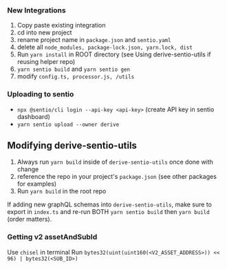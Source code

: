 ### New Integrations
1. Copy paste existing integration
2. cd into new project
3. rename project name in `package.json` and `sentio.yaml`
4. delete all `node_modules, package-lock.json, yarn.lock, dist`
5. Run `yarn install` in ROOT directory (see Using derive-sentio-utils if reusing helper repo)
6. `yarn sentio build` and `yarn sentio gen`
7. modify `config.ts, processor.js, /utils`


### Uploading to sentio
- `npx @sentio/cli login --api-key <api-key>` (create API key in sentio dashboard)
- `yarn sentio upload --owner derive`

## Modifying derive-sentio-utils

1. Always run `yarn build` inside of `derive-sentio-utils` once done with change
2. reference the repo in your project's `package.json` (see other packages for examples)
3. Run `yarn build` in the root repo


If adding new graphQL schemas into `derive-sentio-utils`, make sure to export in `index.ts` and re-run BOTH `yarn sentio build` then `yarn build` (order matters).

### Getting v2 assetAndSubId
Use `chisel` in terminal
Run `bytes32(uint(uint160(<V2_ASSET_ADDRESS>)) << 96) | bytes32(<SUB_ID>)` 